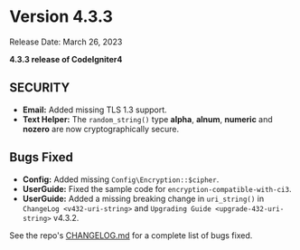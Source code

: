 # Version 4.3.3

Release Date: March 26, 2023

**4.3.3 release of CodeIgniter4**

<div class="contents" local="" depth="3">

</div>

## SECURITY

- **Email:** Added missing TLS 1.3 support.
- **Text Helper:** The `random_string()` type **alpha**, **alnum**,
  **numeric** and **nozero** are now cryptographically secure.

## Bugs Fixed

- **Config:** Added missing `Config\Encryption::$cipher`.
- **UserGuide:** Fixed the sample code for
  `encryption-compatible-with-ci3`.
- **UserGuide:** Added a missing breaking change in `uri_string()` in
  `ChangeLog <v432-uri-string>` and
  `Upgrading Guide <upgrade-432-uri-string>` v4.3.2.

See the repo's
[CHANGELOG.md](https://github.com/codeigniter4/CodeIgniter4/blob/develop/CHANGELOG.md)
for a complete list of bugs fixed.
